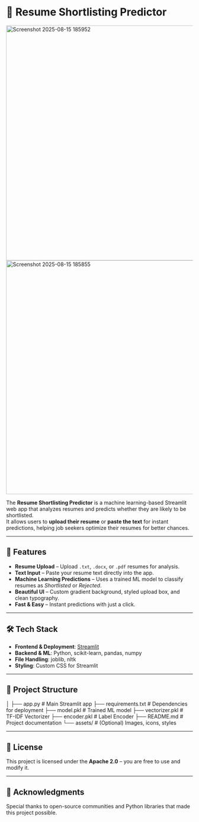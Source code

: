 # 📄 Resume Shortlisting Predictor

<img width="1140" height="633" alt="Screenshot 2025-08-15 185952" src="https://github.com/user-attachments/assets/996d926d-ae81-4b3f-929e-e27d2d741fcd" />

<img width="1126" height="630" alt="Screenshot 2025-08-15 185855" src="https://github.com/user-attachments/assets/b8ff4e00-7e18-48e3-9830-bc06f00c498d" />

The **Resume Shortlisting Predictor** is a machine learning-based Streamlit web app that analyzes resumes and predicts whether they are likely to be shortlisted.  
It allows users to **upload their resume** or **paste the text** for instant predictions, helping job seekers optimize their resumes for better chances.

---

## 🚀 Features

- **Resume Upload** – Upload `.txt`, `.docx`, or `.pdf` resumes for analysis.  
- **Text Input** – Paste your resume text directly into the app.  
- **Machine Learning Predictions** – Uses a trained ML model to classify resumes as *Shortlisted* or *Rejected*.  
- **Beautiful UI** – Custom gradient background, styled upload box, and clean typography.  
- **Fast & Easy** – Instant predictions with just a click.  

---

## 🛠️ Tech Stack

- **Frontend & Deployment**: [Streamlit](https://streamlit.io/)  
- **Backend & ML**: Python, scikit-learn, pandas, numpy  
- **File Handling**: joblib, nltk  
- **Styling**: Custom CSS for Streamlit  

---

## 📂 Project Structure
│
├── app.py # Main Streamlit app
├── requirements.txt # Dependencies for deployment
├── model.pkl # Trained ML model
├── vectorizer.pkl # TF-IDF Vectorizer
├── encoder.pkl # Label Encoder
├── README.md # Project documentation
└── assets/ # (Optional) Images, icons, styles

---

## 📜 License
This project is licensed under the **Apache 2.0** – you are free to use and modify it.

---

## 🙌 Acknowledgments
Special thanks to open-source communities and Python libraries that made this project possible.

